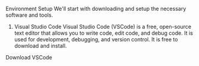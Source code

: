 Environment Setup
We'll start with downloading and setup the necessary software and tools.
1. Visual Studio Code
Visual Studio Code (VSCode) is a free, open-source  text editor that allows you to write code, edit code, and debug code. It is used for development, debugging, and version control.
It is free to download and install.

Download VSCode
